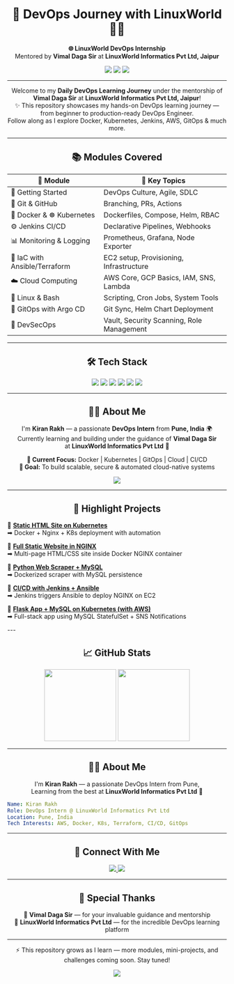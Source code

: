 <h1 align="center">🚀 DevOps Journey with LinuxWorld 🙋‍♂️</h1>

<p align="center">
  <strong>🌐 LinuxWorld DevOps Internship</strong><br/>
  Mentored by <strong>Vimal Daga Sir</strong> at <strong>LinuxWorld Informatics Pvt Ltd, Jaipur</strong>
</p>

<p align="center">
  <img src="https://img.shields.io/badge/LinuxWorld-Tech%20Intern-blue?style=for-the-badge&logo=linux" />
  <img src="https://img.shields.io/github/last-commit/Kiranrakh/LW-DevOps-Learning-Daily?style=for-the-badge&color=green" />
  <img src="https://img.shields.io/github/stars/Kiranrakh/LW-DevOps-Learning-Daily?style=for-the-badge" />
</p>

---

<p align="center">
  Welcome to my <strong>Daily DevOps Learning Journey</strong> under the mentorship of <strong>Vimal Daga Sir</strong> at <strong>LinuxWorld Informatics Pvt Ltd, Jaipur</strong>!<br>
  ✨ This repository showcases my hands-on DevOps learning journey — from beginner to production-ready DevOps Engineer. <br/>
  Follow along as I explore Docker, Kubernetes, Jenkins, AWS, GitOps & much more.
</p>

---

<h2 align="center">📚 Modules Covered</h2>

<p align="center">

| 📘 Module                    | 🔧 Key Topics                                 |
|----------------------------|----------------------------------------------|
| 🏁 Getting Started          | DevOps Culture, Agile, SDLC                  |
| 🔗 Git & GitHub             | Branching, PRs, Actions                      |
| 🐳 Docker & ☸ Kubernetes    | Dockerfiles, Compose, Helm, RBAC            |
| ⚙️ Jenkins CI/CD            | Declarative Pipelines, Webhooks             |
| 📊 Monitoring & Logging     | Prometheus, Grafana, Node Exporter          |
| 🧱 IaC with Ansible/Terraform| EC2 setup, Provisioning, Infrastructure     |
| ☁️ Cloud Computing          | AWS Core, GCP Basics, IAM, SNS, Lambda      |
| 🐧 Linux & Bash             | Scripting, Cron Jobs, System Tools          |
| 🔁 GitOps with Argo CD      | Git Sync, Helm Chart Deployment             |
| 🔐 DevSecOps                | Vault, Security Scanning, Role Management   |

</p>

---

<h2 align="center">🛠️ Tech Stack</h2>

<p align="center">
  <img src="https://img.shields.io/badge/Docker-2496ED?style=for-the-badge&logo=docker&logoColor=white"/>
  <img src="https://img.shields.io/badge/Kubernetes-326CE5?style=for-the-badge&logo=kubernetes&logoColor=white"/>
  <img src="https://img.shields.io/badge/Jenkins-D24939?style=for-the-badge&logo=jenkins&logoColor=white"/>
  <img src="https://img.shields.io/badge/Terraform-623CE4?style=for-the-badge&logo=terraform&logoColor=white"/>
  <img src="https://img.shields.io/badge/Ansible-EE0000?style=for-the-badge&logo=ansible&logoColor=white"/>
  <img src="https://img.shields.io/badge/AWS-FF9900?style=for-the-badge&logo=amazonaws&logoColor=white"/>
</p>

---

<h2 align="center">🙋‍♂️ About Me</h2>

<p align="center">
  I'm <strong>Kiran Rakh</strong> — a passionate <strong>DevOps Intern</strong> from <strong>Pune, India</strong> 🌍<br/>
  Currently learning and building under the guidance of <strong>Vimal Daga Sir</strong><br/>
  at <strong>LinuxWorld Informatics Pvt Ltd</strong> 🚀
</p>

<p align="center">
  <strong>🔭 Current Focus:</strong> Docker | Kubernetes | GitOps | Cloud | CI/CD<br/>
  <strong>🧠 Goal:</strong> To build scalable, secure & automated cloud-native systems
</p>



<p align="center">
  <img src="https://readme-typing-svg.herokuapp.com?font=Fira+Code&size=22&duration=3000&pause=1000&center=true&width=435&lines=DevOps+Intern+at+LinuxWorld;Cloud+Native+Learner;Open+Source+Explorer;CI%2FCD+Pipeline+Builder"/>
</p>


---
<h2 align="center">🚀 Highlight Projects</h2>

<p align="center">

🔹 <a href="https://github.com/Kiranrakh/LW-DevOps-Learning-Daily/tree/main/Deploying-a-Static-HTML-Website-on-Kubernetes-using-Docker-Nginx">
  <strong>Static HTML Site on Kubernetes</strong></a><br/>
➡ Docker + Nginx + K8s deployment with automation


🔹 <a href="https://github.com/Kiranrakh/LW-DevOps-Learning-Daily/tree/main/Full-Static-Nginx-Website">
  <strong>Full Static Website in NGINX</strong></a><br/>
➡ Multi-page HTML/CSS site inside Docker NGINX container


🔹 <a href="https://github.com/Kiranrakh/LW-DevOps-Learning-Daily/tree/main/Dockerized-Web-Scraper-with-MySQL">
  <strong>Python Web Scraper + MySQL</strong></a><br/>
➡ Dockerized scraper with MySQL persistence


🔹 <a href="https://github.com/Kiranrakh/LW-DevOps-Learning-Daily/tree/main/Jenkins-Ansible-Nginx-Deploy">
  <strong>CI/CD with Jenkins + Ansible</strong></a><br/>
➡ Jenkins triggers Ansible to deploy NGINX on EC2


🔹 <a href="https://github.com/Kiranrakh/flask-mysql-k8s">
  <strong>Flask App + MySQL on Kubernetes (with AWS)</strong></a><br/>
➡ Full-stack app using MySQL StatefulSet + SNS Notifications

</p>
---

<h2 align="center">📈 GitHub Stats</h2>

<p align="center">
  <img src="https://github-readme-stats.vercel.app/api?username=Kiranrakh&show_icons=true&theme=tokyonight&count_private=true" height="165" />
  <img src="https://github-readme-stats.vercel.app/api/top-langs/?username=Kiranrakh&layout=compact&theme=tokyonight" height="165" />
</p>

---

<h2 align="center">🙋‍♂️ About Me</h2>

<p align="center">
  I'm <strong>Kiran Rakh</strong> — a passionate DevOps Intern from Pune,<br/>
  Learning from the best at <strong>LinuxWorld Informatics Pvt Ltd</strong> 🚀
</p>




```yaml
Name: Kiran Rakh
Role: DevOps Intern @ LinuxWorld Informatics Pvt Ltd
Location: Pune, India
Tech Interests: AWS, Docker, K8s, Terraform, CI/CD, GitOps

````

---

<h2 align="center">📡 Connect With Me</h2>

<p align="center">
  <a href="https://www.linkedin.com/in/kiran-rakh-b644b6248/">
    <img src="https://img.shields.io/badge/LinkedIn-Kiran%20Rakh-blue?style=for-the-badge&logo=linkedin"/>
  </a>
  <a href="https://github.com/Kiranrakh">
    <img src="https://img.shields.io/badge/GitHub-Kiranrakh-black?style=for-the-badge&logo=github"/>
  </a>
</p>

---

<h2 align="center">🙏 Special Thanks</h2>

<p align="center">
  🧠 <strong>Vimal Daga Sir</strong> — for your invaluable guidance and mentorship<br />
  🏢 <strong>LinuxWorld Informatics Pvt Ltd</strong> — for the incredible DevOps learning platform
</p>

---

<p align="center">
  ⚡ This repository grows as I learn — more modules, mini-projects, and challenges coming soon. Stay tuned!
</p>

<p align="center">
  <img src="https://capsule-render.vercel.app/api?type=waving&color=gradient&height=120&section=footer"/>
</p>


